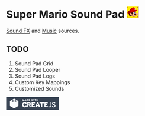 # Super Mario Sound Pad ![super-mario](assets/images/mario-favicon.png)

[Sound FX](http://www.mariomayhem.com/downloads/sounds/super_mario_bros_nes_sounds.php)
and
[Music](http://www.mariomayhem.com/downloads/sound_tracks/super_mario_bros_1_soundtrack.php) sources.

## TODO

1. Sound Pad Grid
2. Sound Pad Looper
3. Sound Pad Logs
4. Custom Key Mappings
5. Customized Sounds

![createjs-badge](assets/images/createjs-badge-dark.png)
